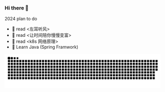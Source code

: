 ### Hi there 👋

<!--
**sona201/sona201** is a ✨ _special_ ✨ repository because its `README.md` (this file) appears on your GitHub profile.

- 💬 Ask me about ...
- 📫 How to reach me: ...
- 😄 Pronouns: ...
- ⚡ Fun fact: ...
-->

2024 plan to do
- 🔭 read <左耳听风>
- 🌱 read <让时间陪你慢慢变富>
- 👯 read <k8s 网络原理>
- 🤔 Learn Java (Spring Framwork)



<picture>
  <source media="(prefers-color-scheme: dark)" srcset="https://raw.githubusercontent.com/ann61c/ann61c/output/github-contribution-grid-snake-dark.svg">
  <source media="(prefers-color-scheme: light)" srcset="https://raw.githubusercontent.com/ann61c/ann61c/output/github-contribution-grid-snake.svg">
  <img alt="github contribution grid snake animation" src="https://raw.githubusercontent.com/ann61c/ann61c/output/github-contribution-grid-snake.svg">
</picture>
